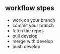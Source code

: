## workflow stpes

- work on your branch
- commit your branch
- fetch the repos
- pull develop
- merge with develop
- push develop 
